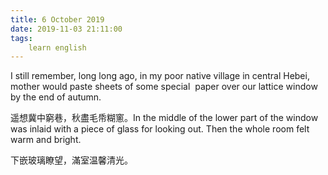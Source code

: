 ```yaml
---
title: 6 October 2019
date: 2019-11-03 21:11:00
tags:
    learn english
---
```

I still remember, long long ago, in my poor
native village in central Hebei, mother would paste sheets of some special  paper
over our lattice window by the end of autumn.

遥想冀中窮巷，秋盡毛帋糊窻。In the middle of the lower part of the
window was inlaid with a piece of glass for looking out. Then the whole room felt
warm and bright. 

下嵌玻璃瞭望，滿室温馨清光。